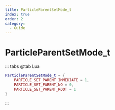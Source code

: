 ```yaml
---
title: ParticleParentSetMode_t
index: true
order: 2
category:
  - Guide
---
```


# ParticleParentSetMode_t
::: tabs
@tab Lua
```lua
ParticleParentSetMode_t = {
    PARTICLE_SET_PARENT_IMMEDIATE = 1,
    PARTICLE_SET_PARENT_NO = 0,
    PARTICLE_SET_PARENT_ROOT = 1
}
```
:::